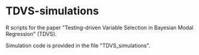 # TDVS-simulations
R scripts for the paper "Testing-driven Variable Selection in Bayesian Modal Regression" (TDVS).

Simulation code is provided in the file "TDVS_simulations".
